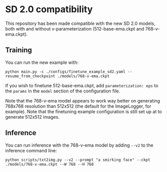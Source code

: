 # SD 2.0 compatibility

This repository has been made compatible with the new SD 2.0 models, both with and without v-parameterization (512-base-ema.ckpt and 768-v-ema.ckpt).

## Training

You can run the new example with:
```
python main.py -c ./configs/finetune_example_sd2.yaml --resume_from_checkpoint ./models/768-v-ema.ckpt
```

If you wish to finetune 512-base-ema.ckpt, add ```parameterization: eps``` to the ```params``` in the ```model``` section of the configuration file.

Note that the 768-v-ema model appears to work way better on generating 768x768 resolution than 512x512 (the default for the ImageLogger, for example). Note that the finetuning example configuration is still set up at to generate 512x512 images.

## Inference

You can run inference with the 768-v-ema model by adding ```--v2``` to the inference command line:
```
python scripts/txt2img.py --v2 --prompt "a smirking face" --ckpt ./models/768-v-ema.ckpt --W 768 --H 768
```
